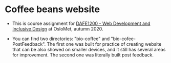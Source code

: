 Coffee beans website
=======

- This is course assignment for [DAFE1200 - Web Development and Inclusive Design](https://student.oslomet.no/en/studier/-/studieinfo/emne/DAFE1200/2020/H%C3%98ST) 
at OsloMet, autumn 2020.


- You can find two directories: "bio-coffee" and "bio-cofee-PostFeedback". 
The first one was built for practice of creating website that can be also showed on smaller devices, and it still has several areas for improvement.
The second one was literally built post feedback. 





